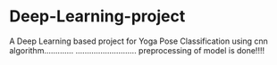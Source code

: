 # Deep-Learning-project

A Deep Learning based project for Yoga Pose Classification
using cnn algorithm.............
...........................
preprocessing of model is done!!!!
